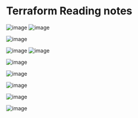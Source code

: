 Terraform Reading notes
=======================

![image](https://github.com/user-attachments/assets/f62a7cbf-d753-4d06-a54c-b4281e4a3899)
![image](https://github.com/user-attachments/assets/5c861413-5972-469e-983e-9532f1966f65)


![image](https://github.com/user-attachments/assets/07538024-d1d0-4344-a268-2f561c46c543)

![image](https://github.com/user-attachments/assets/194b6460-62a6-443f-816e-464852cf06d7)
![image](https://github.com/user-attachments/assets/b8f932ad-a8ca-4494-9567-8285b9de34b8)

![image](https://github.com/user-attachments/assets/46dd3335-3876-4c5d-a99b-07308f2fe2ae)

![image](https://github.com/user-attachments/assets/3e8bf17b-3171-4207-a5b0-2055fc3475b3)

![image](https://github.com/user-attachments/assets/78f45423-ff9a-4860-b812-bcd17b5059c7)

![image](https://github.com/user-attachments/assets/79afa3c0-5743-4bb0-9b8c-a1d4799c778c)

![image](https://github.com/user-attachments/assets/aa85aeae-3bf0-4129-bff9-a8f194587312)








